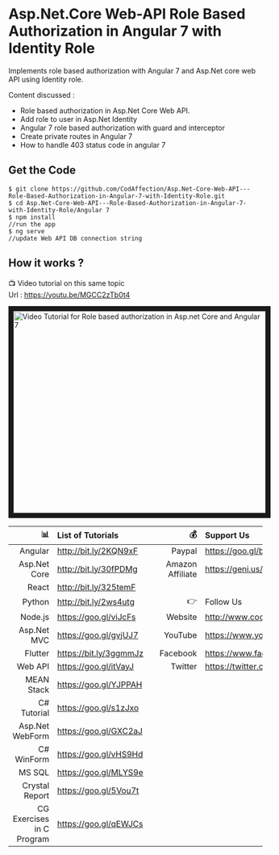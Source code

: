 # Asp.Net.Core Web-API Role Based Authorization in Angular 7 with Identity Role

Implements role based authorization with Angular 7 and Asp.Net core web API using Identity role.

Content discussed :
- Role based authorization in Asp.Net Core Web API.
- Add role to user in Asp.Net Identity
- Angular 7 role based authorization with guard and interceptor
- Create private routes in Angular 7
- How to handle 403 status code in angular 7

## Get the Code

```
$ git clone https://github.com/CodAffection/Asp.Net-Core-Web-API---Role-Based-Authorization-in-Angular-7-with-Identity-Role.git
$ cd Asp.Net-Core-Web-API---Role-Based-Authorization-in-Angular-7-with-Identity-Role/Angular 7
$ npm install
//run the app
$ ng serve
//update Web API DB connection string
```

 ## How it works ?
 
 :tv: Video tutorial on this same topic  
 Url : https://youtu.be/MGCC2zTb0t4
 
<a href="http://www.youtube.com/watch?feature=player_embedded&v=MGCC2zTb0t4
" target="_blank"><img src="http://img.youtube.com/vi/MGCC2zTb0t4/0.jpg" 
alt="Video Tutorial for Role based authorization in Asp.net Core and Angular 7" width="500" height="400" border="10" /></a>


| :bar_chart:               |  List of Tutorials   |   | :moneybag:           | Support Us                           |
|--------------------------:|:---------------------|---|---------------------:|:-------------------------------------|
| Angular                   |http://bit.ly/2KQN9xF |   |Paypal                | https://goo.gl/bPcyXW                |
| Asp.Net Core              |http://bit.ly/30fPDMg |   |Amazon   Affiliate    | https://geni.us/JDzpE                |
| React                     |http://bit.ly/325temF |   |
| Python                    |http://bit.ly/2ws4utg |   | :point_right:        | Follow Us                            |
| Node.js                   |https://goo.gl/viJcFs |   |Website               |http://www.codaffection.com          |
| Asp.Net MVC               |https://goo.gl/gvjUJ7 |   |YouTube               |https://www.youtube.com/codaffection  |
| Flutter                   |https://bit.ly/3ggmmJz|   |Facebook              |https://www.facebook.com/codaffection |
| Web API                   |https://goo.gl/itVayJ |   |Twitter               |https://twitter.com/CodAffection      |
| MEAN Stack                |https://goo.gl/YJPPAH |   |
| C# Tutorial               |https://goo.gl/s1zJxo |   |
| Asp.Net WebForm           |https://goo.gl/GXC2aJ |   |
| C# WinForm                |https://goo.gl/vHS9Hd |   |
| MS SQL                    |https://goo.gl/MLYS9e |   |
| Crystal Report            |https://goo.gl/5Vou7t |   |
| CG Exercises in C Program |https://goo.gl/qEWJCs |   |

